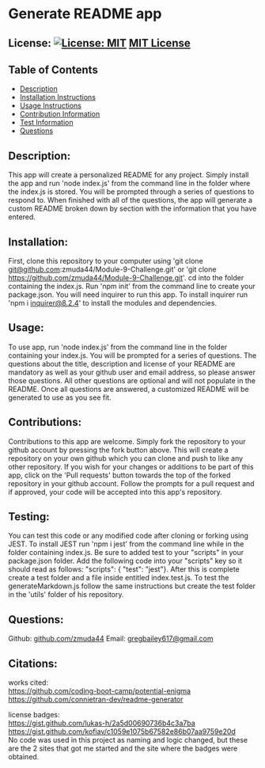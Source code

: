 # Generate README app

  ## License: [![License: MIT](https://img.shields.io/badge/License-MIT-yellow.svg)](https://opensource.org/licenses/MIT) [MIT License](https://opensource.org/licenses/MIT)

  ## Table of Contents
  * [Description](#description)
  * [Installation Instructions](#installation)
  * [Usage Instructions](#usage)
  * [Contribution Information](#contributions)
  * [Test Information](#testing)
  * [Questions](#questions)
  
  ## Description: 
  This app will create a personalized README for any project. Simply install the app and run 'node index.js' from the command line in the folder where the index.js is stored. You will be prompted through a series of questions to respond to. When finished with all of the questions, the app will generate a custom README broken down by section with the information that you have entered.

  ## Installation: 
  First, clone this repository to your computer using 'git clone git@github.com:zmuda44/Module-9-Challenge.git' or 'git clone https://github.com/zmuda44/Module-9-Challenge.git'. cd into the folder containing the index.js. Run 'npm init' from the command line to create your package.json. You will need inquirer to run this app. To install inquirer run 'npm i inquirer@8.2.4' to install the modules and dependencies.

  ## Usage: 
  To use app, run 'node index.js' from the command line in the folder containing your index.js. You will be prompted for a series of questions. The questions about the title, description and license of your README are mandatory as well as your github user and email address, so please answer those questions. All other questions are optional and will not populate in the README. Once all questions are answered, a customized README will be generated to use as you see fit.

  ## Contributions: 
  Contributions to this app are welcome. Simply fork the repository to your github account by pressing the fork button above.  This will create a repository on your own github which you can clone and push to like any other repository. If you wish for your changes or additions to be part of this app, click on the 'Pull requests' button towards the top of the forked repository in your github account. Follow the prompts for a pull request and if approved, your code will be accepted into this app's repository.

  ## Testing: 
  You can test this code or any modified code after cloning or forking using JEST. To install JEST run 'npm i jest' from the command line while in the folder containing index.js. Be sure to added test to your "scripts" in your package.json folder. Add the following code into your "scripts" key so it should read as follows: "scripts": { "test": "jest"}. After this is complete create a test folder and a file inside entitled index.test.js. To test the generateMarkdown.js follow the same instructions but create the test folder in the 'utils' folder of his repository.  

  ## Questions: 
  Github: [github.com/zmuda44](https://github.com/zmuda44) Email: gregbailey617@gmail.com

  ## Citations:
  works cited: <br>
  https://github.com/coding-boot-camp/potential-enigma<br>
  https://github.com/connietran-dev/readme-generator<br>

  license badges:<br>
  https://gist.github.com/lukas-h/2a5d00690736b4c3a7ba<br>
  https://gist.github.com/kofiav/c1059e1075b67582e86b07aa9759e20d<br>
  No code was used in this project as naming and logic changed, but these are the 2 sites that got me started and the site where the badges were obtained.
 